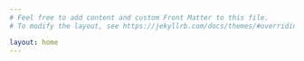 ```yaml
---
# Feel free to add content and custom Front Matter to this file.
# To modify the layout, see https://jekyllrb.com/docs/themes/#overriding-theme-defaults

layout: home
---
```


<head>
<link rel="shortcut icon" type="image/x-icon" href="logo.ico?">
</head>
